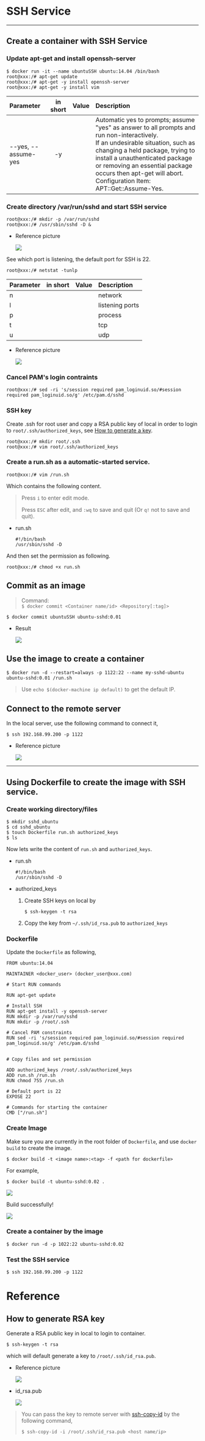 # SSH Service
---

## Create a container with SSH Service

### Update apt-get and install openssh-server

```
$ docker run -it --name ubuntuSSH ubuntu:14.04 /bin/bash
root@xxx:/# apt-get update
root@xxx:/# apt-get -y install openssh-server
root@xxx:/# apt-get -y install vim 
```

|        Parameter        | in short | Value | Description |
|:------------------------|:--------:|:-----:|:------------|
| --yes, --assume-yes | -y | | Automatic yes to prompts; assume "yes" as answer to all prompts and run non-interactively.<br /> If an undesirable situation, such as changing a held package, trying to install a unauthenticated package or removing an essential package occurs then apt-get will abort.<br /> Configuration Item: APT::Get::Assume-Yes. |




### Create directory /var/run/sshd and start SSH service

```
root@xxx:/# mkdir -p /var/run/sshd
root@xxx:/# /usr/sbin/sshd -D &
```

* Reference picture

  ![](assets/001.png)




See which port is listening, the default port for SSH is 22.

```
root@xxx:/# netstat -tunlp
```

|        Parameter        | in short | Value | Description |
|:------------------------|:--------:|:-----:|:------------|
| n | | | network |
| l | | | listening ports |
| p | | | process |
| t | | | tcp |
| u | | | udp |


* Reference picture

  ![](assets/002.png)


### Cancel PAM's login contraints

```
root@xxx:/# sed -ri 's/session required pam_loginuid.so/#session required pam_loginuid.so/g' /etc/pam.d/sshd
```

### SSH key

Create .ssh for root user and copy a RSA public key of local in order to login to `root/.ssh/authorized_keys`, see [How to generate a key](#how-to-generate-rsa-key).

```
root@xxx:/# mkdir root/.ssh
root@xxx:/# vim root/.ssh/authorized_keys
```


### Create a run.sh as a automatic-started service.

```
root@xxx:/# vim /run.sh
```

Which contains the following content.

> Press `i` to enter edit mode.
>
> Press `ESC` after edit, and `:wq` to save and quit (Or `q!` not to save and quit).



* run.sh

  ```
  #!/bin/bash
  /usr/sbin/sshd -D
  ```


And then set the permission as following.

```
root@xxx:/# chmod +x run.sh
```



## Commit as an image

> Command: <br />
> `$ docker commit <Container name/id> <Repository[:tag]>` 

```
$ docker commit ubuntuSSH ubuntu-sshd:0.01
```

* Result

  ![](assets/005.png)


## Use the image to create a container

```
$ docker run -d --restart=always -p 1122:22 --name my-sshd-ubuntu ubuntu-sshd:0.01 /run.sh 
```

> Use `echo $(docker-machine ip default)` to get the default IP.


## Connect to the remote server


In the local server, use the following command to connect it,

```
$ ssh 192.168.99.200 -p 1122 
```

* Reference picture

  ![](assets/006.png)





---

## Using Dockerfile to create the image with SSH service.

### Create working directory/files

```
$ mkdir sshd_ubuntu
$ cd sshd_ubuntu
$ touch Dockerfile run.sh authorized_keys
$ ls
```

Now lets write the content of `run.sh` and `authorized_keys`.


* run.sh

  ```
  #!/bin/bash
  /usr/sbin/sshd -D
  ```

* authorized_keys

  1. Create SSH keys on local by
     
     ```
     $ ssh-keygen -t rsa
     ```

  2. Copy the key from `~/.ssh/id_rsa.pub` to `authorized_keys`


### Dockerfile

Update the `Dockerfile` as following,
  
```
FROM ubuntu:14.04

MAINTAINER <docker_user> (docker_user@xxx.com)

# Start RUN commands

RUN apt-get update

# Install SSH
RUN apt-get install -y openssh-server
RUN mkdir -p /var/run/sshd
RUN mkdir -p /root/.ssh

# Cancel PAM constraints
RUN sed -ri 's/session required pam_loginuid.so/#session required pam_loginuid.so/g' /etc/pam.d/sshd  


# Copy files and set permission

ADD authorized_keys /root/.ssh/authorized_keys
ADD run.sh /run.sh
RUN chmod 755 /run.sh

# Default port is 22
EXPOSE 22

# Commands for starting the container
CMD ["/run.sh"]

```

### Create Image

Make sure you are currently in the root folder of `Dockerfile`, and use `docker build` to create the image. 

```
$ docker build -t <image name>:<tag> -f <path for dockerfile>
```

For example,

```
$ docker build -t ubuntu-sshd:0.02 .
```

![](assets/007.png)


Build successfully!

![](assets/008.png)




### Create a container by the image

```
$ docker run -d -p 1022:22 ubuntu-sshd:0.02
```

### Test the SSH service

```
$ ssh 192.168.99.200 -p 1122
```



# Reference

## How to generate RSA key

Generate a RSA public key in local to login to container.

```
$ ssh-keygen -t rsa
```

which will default generate a key to `/root/.ssh/id_rsa.pub`.

* Reference picture

  ![](assets/003.png)



* id_rsa.pub

  ![](assets/004.png)



> You can pass the key to remote server with [ssh-copy-id](https://www.ssh.com/ssh/copy-id) by the following command,
> ```
> $ ssh-copy-id -i /root/.ssh/id_rsa.pub <host name/ip>
> ```

